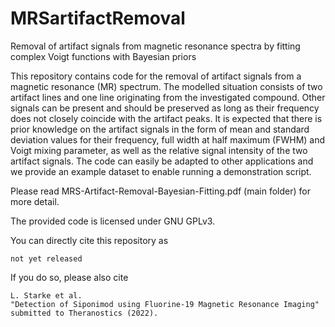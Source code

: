 # MRSartifactRemoval
Removal of artifact signals from magnetic resonance spectra by fitting complex Voigt functions with Bayesian priors

This repository contains code for the removal of artifact signals from a magnetic resonance (MR) spectrum. The modelled situation consists of two artifact lines and one line originating from the investigated compound. Other signals can be present and should be preserved as long as their frequency does not closely coincide with the artifact peaks. It is expected that there is prior knowledge on the artifact signals in the form of mean and standard deviation values for their frequency, full width at half maximum (FWHM) and Voigt mixing parameter, as well as the relative signal intensity of the two artifact signals. The code can easily be adapted to other applications and we provide an example dataset to enable running a demonstration script.

Please read MRS-Artifact-Removal-Bayesian-Fitting.pdf (main folder) for more detail.

The provided code is licensed under GNU GPLv3.

You can directly cite this repository as

    not yet released

If you do so, please also cite  

    L. Starke et al.  
    "Detection of Siponimod using Fluorine-19 Magnetic Resonance Imaging"  
    submitted to Theranostics (2022).  
